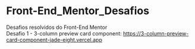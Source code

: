 # Front-End_Mentor_Desafios
Desafios resolvidos do Front-End Mentor <br>
Desafio 1 - 3-column preview card component: https://3-column-preview-card-component-jade-eight.vercel.app
